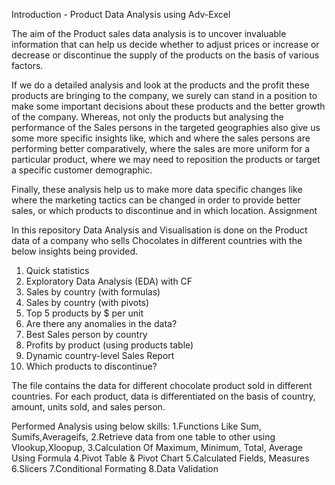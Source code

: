 Introduction - Product Data Analysis using Adv-Excel

The aim of the Product sales data analysis is to uncover invaluable information that can help us decide whether to adjust prices or increase or decrease or discontinue the supply of the products on the basis of various factors.

If we do a detailed analysis and look at the products and the profit these products are bringing to the company, we surely can stand in a position to make some important decisions about these products and the better growth of the company. 
Whereas, not only the products but analysing the performance of the Sales persons in the targeted geographies also give us some more specific insights like, which and where the sales persons are performing better comparatively, where the sales are more uniform for a particular product, where we may need to reposition the products or target a specific customer demographic.

Finally, these analysis help us to make more data specific changes like where the marketing tactics can be changed in order to provide better sales, or which products to discontinue and in which location.
Assignment

In this repository Data Analysis and Visualisation is done on the Product data of a company who sells Chocolates in different countries with the below insights being provided. 
1.	Quick statistics
2.	Exploratory Data Analysis (EDA) with CF
3.	Sales by country (with formulas)
4.	Sales by country (with pivots)
5.	Top 5 products by $ per unit
6.	Are there any anomalies in the data?
7.	Best Sales person by country
8.	Profits by product (using products table)
9.	Dynamic country-level Sales Report
10.	Which products to discontinue?

The file contains the data for different chocolate product sold in different countries. For each product, data is differentiated on the basis of country, amount, units sold, and sales person. 

Performed Analysis using below skills:
1.Functions Like Sum, Sumifs,Averageifs,
2.Retrieve data from one table to other using Vlookup,Xloopup,
3.Calculation Of Maximum, Minimum, Total, Average Using Formula
4.Pivot Table & Pivot Chart
5.Calculated Fields, Measures
6.Slicers
7.Conditional Formating
8.Data Validation
